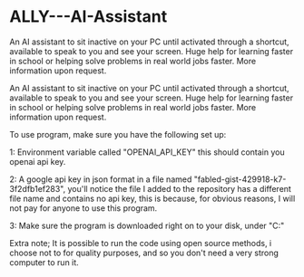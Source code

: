 # ALLY---AI-Assistant
An AI assistant to sit inactive on your PC until activated through a shortcut, available to speak to you and see your screen. Huge help for learning faster in school or helping solve problems in real world jobs faster. More information upon request.


An AI assistant to sit inactive on your PC until activated through a shortcut, available to speak to you and see your screen. Huge help for learning faster in school or helping solve problems in real world jobs faster. More information upon request.

To use program, make sure you have the following set up:

1: Environment variable called "OPENAI_API_KEY" this should contain you openai api key.

2: A google api key in json format in a file named "fabled-gist-429918-k7-3f2dfb1ef283", you'll notice the file I added to the repository has a different file name and contains no api key, this is because, for obvious reasons, I will not pay for anyone to use this program.

3: Make sure the program is downloaded right on to your disk, under "C:"

Extra note; It is possible to run the code using open source methods, i choose not to for quality purposes, and so you don't need a very strong computer to run it.
